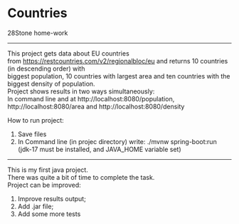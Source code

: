 # Countries
28Stone home-work
   
------  
This project gets data about EU countries    
from https://restcountries.com/v2/regionalbloc/eu and returns 10 countries (in descending order) with    
biggest population, 10 countries with largest area and ten countries with the biggest density of population.  
Project shows results in two ways simultaneously:   
In command line and at http://localhost:8080/population, http://localhost:8080/area and http://localhost:8080/density

How to run project:    
1. Save files
2. In Command line (in projec directory) write: ./mvnw spring-boot:run   
      (jdk-17 must be installed, and JAVA_HOME variable set)   
-------
This is my first java project.   
There was quite a bit of time to complete the task.   
Project can be improved:   
1. Improve results output;     
2. Add .jar file; 
3. Add some more tests  

